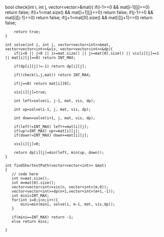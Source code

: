  bool check(int i, int j, vector<vector<int>>&mat){
        if(i-1>=0 && mat[i-1][j]==0) return false;
        if(i+1<mat.size() && mat[i+1][j]==0) return false;
        if(j-1>=0 && mat[i][j-1]==0) return false;
        if(j+1<mat[0].size() && mat[i][j+1]==0) return false;
        
        return true;
    }
    
    int solve(int i, int j, vector<vector<int>>&mat, vector<vector<int>>&vis, vector<vector<int>>&dp){
        if(i<0 || j<0 || i>=mat.size() || j>=mat[0].size() || vis[i][j]==1 || mat[i][j]==0) return INT_MAX;
        
        if(dp[i][j]!=-1) return dp[i][j];
        
        if(!check(i,j,mat)) return INT_MAX;
        
        if(j==0) return mat[i][0];
        
        vis[i][j]=true;
        
        int left=solve(i, j-1, mat, vis, dp);
    
        int up=solve(i-1, j, mat, vis, dp);
        
        int down=solve(i+1, j, mat, vis, dp);
        
        if(left!=INT_MAX) left+=mat[i][j];
        if(up!=INT_MAX) up+=mat[i][j];
        if(down!=INT_MAX) down+=mat[i][j];
        
        vis[i][j]=0;
        
        return dp[i][j]=min(left, min(up, down));
    }

    int findShortestPath(vector<vector<int>> &mat)
    {
       // code here
       int n=mat.size();
       int m=mat[0].size();
       vector<vector<int>>vis(n, vector<int>(m,0));
       vector<vector<int>>dp(n+1,vector<int>(m+1,-1));
       int mini=INT_MAX;
       for(int i=0;i<n;i++){
           mini=min(mini, solve(i, m-1, mat, vis,dp));
       }
       
       if(mini==INT_MAX) return -1;
       else return mini;
       
    }
